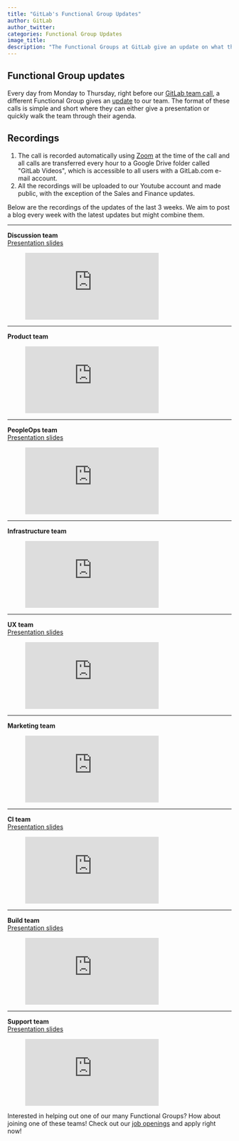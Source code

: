 ```yaml
---
title: "GitLab's Functional Group Updates"
author: GitLab
author_twitter:
categories: Functional Group Updates
image_title:
description: "The Functional Groups at GitLab give an update on what they've been working on"
---
```


## Functional Group updates

Every day from Monday to Thursday, right before our [GitLab team call](https://about.gitlab.com/handbook/#team-call), a different Functional Group gives an [update](https://about.gitlab.com/handbook/people-operations/functional-group-updates/) to our team.
The format of these calls is simple and short where they can either give a presentation or quickly walk the team through their agenda.

## Recordings

1. The call is recorded automatically using [Zoom](https://zoom.us) at the time of the call and all calls are transferred every hour to a Google Drive folder called "GitLab Videos", which is accessible to all users with a GitLab.com e-mail account.
1. All the recordings will be uploaded to our Youtube account and made public, with the exception of the Sales and Finance updates.

Below are the recordings of the updates of the last 3 weeks. We aim to post a blog every week with the latest updates but might combine them.

---

**Discussion team**<br>
[Presentation slides](http://smcgivern.gitlab.io/discussion-updates/)

<figure class="video_container">
  <iframe src="https://www.youtube.com/embed/8tjVmEe5urI" frameborder="0" allowfullscreen="true"> </iframe>
</figure>

---

**Product team**

<figure class="video_container">
  <iframe src="https://www.youtube.com/embed/BysM79IjVzY" frameborder="0" allowfullscreen="true"> </iframe>
</figure>

---

**PeopleOps team**<br>
[Presentation slides](https://drive.google.com/open?id=1rr2xRpgOY-tYii8ziqymOMmnylc4R87FPHb45V_Z9u0)

<figure class="video_container">
  <iframe src="https://www.youtube.com/embed/kwWLUx0n3MQ" frameborder="0" allowfullscreen="true"> </iframe>
</figure>

---

**Infrastructure team**

<figure class="video_container">
  <iframe src="https://www.youtube.com/embed/I3E24RT1Ajc" frameborder="0" allowfullscreen="true"> </iframe>
</figure>

---

**UX team**<br>
[Presentation slides](http://awhildy.gitlab.io/ux-group-update/20170206.html)

<figure class="video_container">
  <iframe src="https://www.youtube.com/embed/cn3Ho8ez110" frameborder="0" allowfullscreen="true"> </iframe>
</figure>

---

**Marketing team**

<figure class="video_container">
  <iframe src="https://www.youtube.com/embed/csoEkFRmQXY" frameborder="0" allowfullscreen="true"> </iframe>
</figure>

---

**CI team**<br>
[Presentation slides](https://drive.google.com/open?id=0ByS7sH-cFUkiRFlVckRMZGNkMW8)

<figure class="video_container">
  <iframe src="https://www.youtube.com/embed/9K5foaojQAU" frameborder="0" allowfullscreen="true"> </iframe>
</figure>

---

**Build team**<br>
[Presentation slides](https://docs.google.com/presentation/d/1LoMiATaCUkq7n0Dc00EvLIFXc59WqjBTDgLs_iZxugs/edit?usp=sharing)

<figure class="video_container">
  <iframe src="https://www.youtube.com/embed/8LhyVRshaV4" frameborder="0" allowfullscreen="true"> </iframe>
</figure>

---

**Support team**<br>
[Presentation slides](https://docs.google.com/presentation/d/1EizMPiTJFYm7R7Av6J7DguR_Crgo_t8pufLYKoGC5sU/edit?usp=sharing)

<figure class="video_container">
  <iframe src="https://www.youtube.com/embed/OsEFTeWDBxA" frameborder="0" allowfullscreen="true"> </iframe>
</figure>

Interested in helping out one of our many Functional Groups? How about joining one of these teams! Check out our [job openings](https://about.gitlab.com/jobs)
and apply right now!
